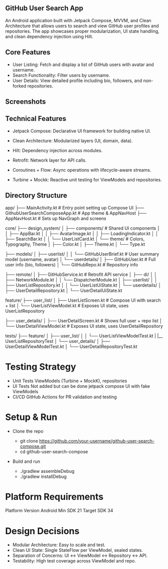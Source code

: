 
## GitHub User Search App
An Android application built with Jetpack Compose, MVVM, and Clean Architecture that allows users to search and view GitHub user profiles and repositories.
The app showcases proper modularization, UI state handling, and clean dependency injection using Hilt.

##  Core Features
- User Listing: Fetch and display a list of GitHub users with avatar and username.
- Search Functionality: Filter users by username.
- User Details: View detailed profile including bio, followers, and non-forked repositories.

## Screenshots


## Technical Features
- Jetpack Compose: Declarative UI framework for building native UI.

- Clean Architecture: Modularized layers (UI, domain, data).

- Hilt: Dependency injection across modules.

- Retrofit: Network layer for API calls.

- Coroutines + Flow: Async operations with lifecycle-aware streams.

- Turbine + Mockk: Reactive unit testing for ViewModels and repositories.

## Directory Structure
app/
├── MainActivity.kt                  # Entry point setting up Compose UI
├── GithubUserSearchComposeApp.kt   # App theme & AppNavHost
├── AppNavHost.kt                   # Sets up NavGraph and screens

core/
├── design_system/
│   ├── components/                 # Shared UI components
│   │   ├── AppBar.kt
│   │   ├── AvatarImage.kt
│   │   ├── LoadingIndicator.kt
│   │   ├── SearchBar.kt
│   │   └── UserListCard.kt
│   └── theme/                      # Colors, Typography, Theme
│       ├── Color.kt
│       ├── Theme.kt
│       └── Type.kt

├── models/
│   ├── userlist/
│   │   └── GitHubUserBrief.kt      # User summary model (username, avatar)
│   └── userdetails/
│       ├── GitHubUser.kt           # Full user info (bio, followers)
│       └── GitHubRepo.kt           # Repository info

├── remote/
│   ├── GitHubService.kt            # Retrofit API service
│   ├── di/
│   │   ├── NetworkModule.kt
│   │   └── DispatcherModule.kt
│   ├── userlist/
│   │   ├── UserListRepository.kt
│   │   └── UserListUiState.kt
│   └── userdetails/
│       ├── UserDetailRepository.kt
│       └── UserDetailUiState.kt

feature/
├── user_list/
│   ├── UserListScreen.kt           # Compose UI with search + list
│   └── UserListViewModel.kt        # Exposes UI state, uses UserListRepository

├── user_details/
│   ├── UserDetailScreen.kt         # Shows full user + repo list
│   └── UserDetailViewModel.kt      # Exposes UI state, uses UserDetailRepository

tests/
├── feature/
│   ├── user_list/
│   │   └── UserListViewModelTest.kt
    |   |__ UserListRepositoryTest
│   └── user_details/
│       ├── UserDetailViewModelTest.kt
│       └── UserDetailRepositoryTest.kt

# Testing Strategy
- Unit Tests  ViewModels (Turbine + MockK), repositories
- UI Tests	  Not added but can be done jetpack compose UI with fake ViewModels
- CI/CD	      GitHub Actions for PR validation and testing

# Setup & Run
- Clone the repo
  - git clone https://github.com/your-username/github-user-search-compose.git
  - cd github-user-search-compose

- Build and run
  - ./gradlew assembleDebug
  - ./gradlew installDebug

# Platform Requirements
Platform	Version
Android	    Min SDK 21
            Target SDK 34

# Design Decisions
- Modular Architecture: Easy to scale and test.
- Clean UI State: Single StateFlow per ViewModel, sealed states.
- Separation of Concerns: UI ↔ ViewModel ↔ Repository ↔ API.
- Testability: High test coverage across ViewModel and repo.